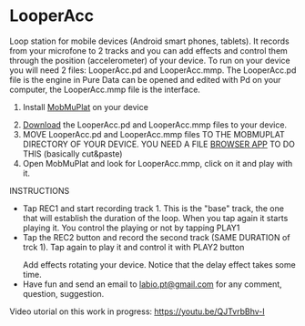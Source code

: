 # LooperAcc

Loop station for mobile devices (Android smart phones, tablets). It records from your microfone to 2 tracks 
and you can add effects and control them through the position (accelerometer) of your device. To run on your device you will need 2 files: LooperAcc.pd and LooperAcc.mmp. 
The LooperAcc.pd file is the engine in Pure Data can be opened and edited with Pd on your computer, the LooperAcc.mmp file is the interface.

1) Install <a href="https://danieliglesia.com/mobmuplat/">MobMuPlat</a> on your device</p>
2) <a href="https://github.com/LabIO/LooperAcc">Download</a> the LooperAcc.pd and LooperAcc.mmp files to your device.
3) MOVE LooperAcc.pd and LooperAcc.mmp files TO THE MOBMUPLAT DIRECTORY OF YOUR DEVICE. YOU NEED A FILE <a href="https://play.google.com/store/apps/details?id=com.ape.apps.filebrowser&hl=it&pli=1">BROWSER APP</a> TO DO THIS (basically cut&paste)
4) Open MobMuPlat and look for LooperAcc.mmp, click on it and play with it.

INSTRUCTIONS
- Tap REC1 and start recording track 1. This is the "base" track, the one that will establish the duration of the loop.
When you tap again it starts playing it. You control the playing or not by tapping PLAY1
- Tap the REC2 button and record the second track (SAME DURATION of trck 1). Tap again to play it and control it with PLAY2 button</p>
Add effects rotating your device. Notice that the delay effect takes some time.
- Have fun and send an email to labio.pt@gmail.com for any comment, question, suggestion.

Video utorial on this work in progress:
https://youtu.be/QJTvrbBhv-I



